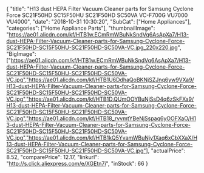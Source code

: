 {
	"title": "H13 dust HEPA Filter Vacuum Cleaner parts for Samsung Cyclone Force SC21F50HD SC15F50HU SC21F50HD SC50VA VC-F700G VU7000 VU4000",
	"date": "2018-10-31 10:30:20",
	"SubCat": ["Home Appliances"],
	"categories": ["Home Appliance Parts"],
	"thumbnailImage": "https://ae01.alicdn.com/kf/HTB1w.ECmRmWBuNkSndVq6AsApXa7/H13-dust-HEPA-Filter-Vacuum-Cleaner-parts-for-Samsung-Cyclone-Force-SC21F50HD-SC15F50HU-SC21F50HD-SC50VA-VC.jpg_220x220.jpg",
	"BigImage": ["https://ae01.alicdn.com/kf/HTB1w.ECmRmWBuNkSndVq6AsApXa7/H13-dust-HEPA-Filter-Vacuum-Cleaner-parts-for-Samsung-Cyclone-Force-SC21F50HD-SC15F50HU-SC21F50HD-SC50VA-VC.jpg","https://ae01.alicdn.com/kf/HTB1U6DdhaQoBKNjSZJnq6yw9VXa9/H13-dust-HEPA-Filter-Vacuum-Cleaner-parts-for-Samsung-Cyclone-Force-SC21F50HD-SC15F50HU-SC21F50HD-SC50VA-VC.jpg","https://ae01.alicdn.com/kf/HTB1D.QUmOOYBuNjSsD4q6zSkFXa9/H13-dust-HEPA-Filter-Vacuum-Cleaner-parts-for-Samsung-Cyclone-Force-SC21F50HD-SC15F50HU-SC21F50HD-SC50VA-VC.jpg","https://ae01.alicdn.com/kf/HTB18_rvvmtYBeNjSspaq6yOOFXaO/H13-dust-HEPA-Filter-Vacuum-Cleaner-parts-for-Samsung-Cyclone-Force-SC21F50HD-SC15F50HU-SC21F50HD-SC50VA-VC.jpg","https://ae01.alicdn.com/kf/HTB1kQ5YvamWBuNjy1Xaq6xCbXXaX/H13-dust-HEPA-Filter-Vacuum-Cleaner-parts-for-Samsung-Cyclone-Force-SC21F50HD-SC15F50HU-SC21F50HD-SC50VA-VC.jpg"],
	"actualPrice": 8.52,
	"comparePrice": 12.17,
	"linkurl": "http://s.click.aliexpress.com/e/XGEtn7i",
	"inStock": 66
}
